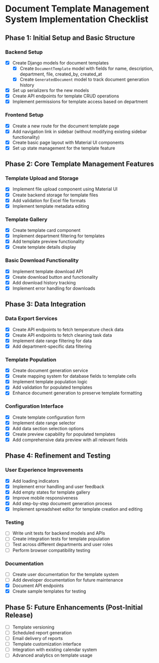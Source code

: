  # Document Template Management System Implementation Checklist

## Phase 1: Initial Setup and Basic Structure

### Backend Setup
- [x] Create Django models for document templates
  - [x] Create `DocumentTemplate` model with fields for name, description, department, file, created_by, created_at
  - [x] Create `GeneratedDocument` model to track document generation history
- [x] Set up serializers for the new models
- [x] Create API endpoints for template CRUD operations
- [x] Implement permissions for template access based on department

### Frontend Setup
- [x] Create a new route for the document template page
- [x] Add navigation link in sidebar (without modifying existing sidebar functionality)
- [x] Create basic page layout with Material UI components
- [x] Set up state management for the template feature

## Phase 2: Core Template Management Features

### Template Upload and Storage
- [x] Implement file upload component using Material UI
- [x] Create backend storage for template files
- [x] Add validation for Excel file formats
- [x] Implement template metadata editing

### Template Gallery
- [x] Create template card component
- [x] Implement department filtering for templates
- [x] Add template preview functionality
- [x] Create template details display

### Basic Download Functionality
- [x] Implement template download API
- [x] Create download button and functionality
- [x] Add download history tracking
- [x] Implement error handling for downloads

## Phase 3: Data Integration

### Data Export Services
- [x] Create API endpoints to fetch temperature check data
- [x] Create API endpoints to fetch cleaning task data
- [x] Implement date range filtering for data
- [x] Add department-specific data filtering

### Template Population
- [x] Create document generation service
- [x] Create mapping system for database fields to template cells
- [x] Implement template population logic
- [x] Add validation for populated templates
- [x] Enhance document generation to preserve template formatting

### Configuration Interface
- [x] Create template configuration form
- [x] Implement date range selector
- [x] Add data section selection options
- [x] Create preview capability for populated templates
- [x] Add comprehensive data preview with all relevant fields

## Phase 4: Refinement and Testing

### User Experience Improvements
- [x] Add loading indicators
- [x] Implement error handling and user feedback
- [x] Add empty states for template gallery
- [x] Improve mobile responsiveness
- [x] Add step-by-step document generation process
- [x] Implement spreadsheet editor for template creation and editing

### Testing
- [ ] Write unit tests for backend models and APIs
- [ ] Create integration tests for template population
- [ ] Test across different departments and user roles
- [ ] Perform browser compatibility testing

### Documentation
- [ ] Create user documentation for the template system
- [ ] Add developer documentation for future maintenance
- [x] Document API endpoints
- [x] Create sample templates for testing

## Phase 5: Future Enhancements (Post-Initial Release)
- [ ] Template versioning
- [ ] Scheduled report generation
- [ ] Email delivery of reports
- [ ] Template customization interface
- [ ] Integration with existing calendar system
- [ ] Advanced analytics on template usage

